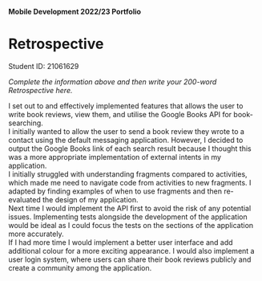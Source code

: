 **Mobile Development 2022/23 Portfolio**
# Retrospective

Student ID: 21061629

_Complete the information above and then write your 200-word Retrospective here._  

I set out to and effectively implemented features that allows the user to write book reviews, view them, and utilise the Google Books API for book-searching.  
I initially wanted to allow the user to send a book review they wrote to a contact using the default messaging application. However, I decided to output the Google Books link of each search result because I thought this was a more appropriate implementation of external intents in my application.  
I initially struggled with understanding fragments compared to activities, which made me need to navigate code from activities to new fragments. I adapted by finding examples of when to use fragments and then re-evaluated the design of my application.  
Next time I would implement the API first to avoid the risk of any potential issues. Implementing tests alongside the development of the application would be ideal as I could focus the tests on the sections of the application more accurately.  
If I had more time I would implement a better user interface and add additional colour for a more exciting appearance. I would also implement a user login system, where users can share their book reviews publicly and create a community among the application.  
